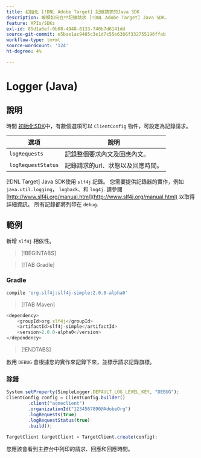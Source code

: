 ```yaml
---
title: 初始化 [!DNL Adobe Target] 記錄請求的Java SDK
description: 瞭解如何在中記錄請求 [!DNL Adobe Target] Java SDK.
feature: APIs/SDKs
exl-id: 85d1a6ef-0b08-4948-8133-740b7d6141dd
source-git-commit: e5bae1ac9485c3e1d7c55e6386f332755196ffab
workflow-type: tm+mt
source-wordcount: '124'
ht-degree: 4%

---
```


# Logger (Java)

## 說明

時間 [初始化SDK](initialize-sdk.md)中，有數個選項可以 `ClientConfig` 物件，可設定為記錄請求。

| 選項 | 說明 |
| --- | --- |
| `logRequests` | 記錄整個要求內文及回應內文。 |
| `logRequestStatus` | 記錄請求的url、狀態以及回應時間。 |

[!DNL Target] Java SDK使用 `slf4j` 記錄。 您需要提供記錄器的實作，例如 `java.util.logging`， `logback`、和 `log4j`. 請參閱 [http://www.slf4j.org/manual.html](http://www.slf4j.org/manual.html) 以取得詳細資訊。 所有記錄都將列印在 `debug`.

## 範例

新增 `slf4j` 相依性。

>[!BEGINTABS]

>[!TAB Gradle]

### Gradle

```javascript {line-numbers="true"}
compile 'org.slf4j:slf4j-simple:2.0.0-alpha0'
```

>[!TAB Maven]

```javascript {line-numbers="true"}
<dependency>
    <groupId>org.slf4j</groupId>
    <artifactId>slf4j-simple</artifactId>
    <version>2.0.0-alpha0</version>
</dependency>
```

>[!ENDTABS]

啟用 `DEBUG` 會根據您的實作來記錄下來，並標示請求記錄旗標。

### 除錯

```javascript {line-numbers="true"}
System.setProperty(SimpleLogger.DEFAULT_LOG_LEVEL_KEY, "DEBUG");
ClientConfig config = ClientConfig.builder()
        .client("acmeclient")
        .organizationId("1234567890@AdobeOrg")
        .logRequests(true)
        .logRequestStatus(true)
        .build();

TargetClient targetClient = TargetClient.create(config);
```

您應該會看到主控台中列印的請求、回應和回應時間。
